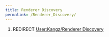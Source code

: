 ```yaml
---
title: Renderer Discovery
permalink: /Renderer_Discovery/
---
```


1.  REDIRECT [User:Kangz/Renderer
    Discovery](User:Kangz_Renderer_Discovery "wikilink")